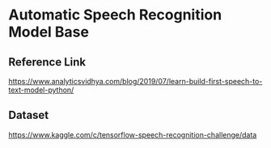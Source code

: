 # Automatic Speech Recognition Model Base

## Reference Link

https://www.analyticsvidhya.com/blog/2019/07/learn-build-first-speech-to-text-model-python/

## Dataset

https://www.kaggle.com/c/tensorflow-speech-recognition-challenge/data
